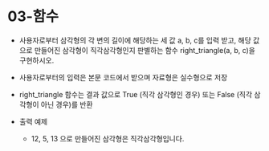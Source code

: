 # 03-함수

- 사용자로부터 삼각형의 각 변의 길이에 해당하는 세 값 a, b, c를 입력 받고, 해당 값으로 만들어진 삼각형이 직각삼각형인지 판별하는 함수 right_triangle(a, b, c)을 구현하시오.
- 사용자로부터의 입력은 본문 코드에서 받으며 자료형은 실수형으로 저장
- right_triangle 함수는 결과 값으로 True (직각 삼각형인 경우) 또는 False (직각 삼각형이 아닌 경우)를 반환  
  
- 출력 예제
  * 12, 5, 13 으로 만들어진 삼각형은 직각삼각형입니다.
